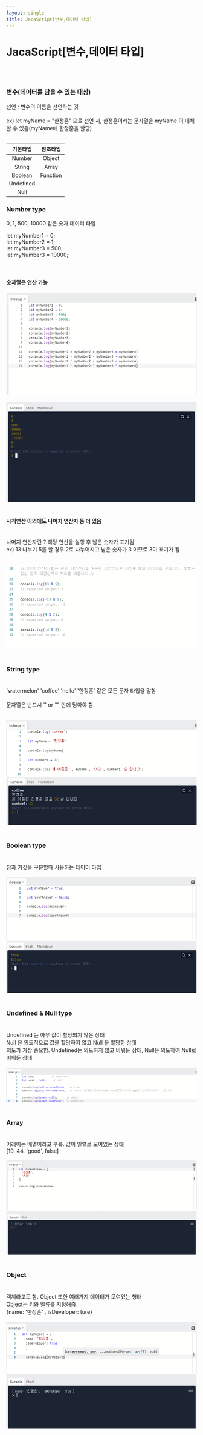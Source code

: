 ```yaml
---
layout: single
title: JacaScript[변수,데이터 타입] 
---
```


# JacaScript[변수,데이터 타입]
<br/><br/>
### 변수(데이터를 담을 수 있는 대상)
선언 : 변수의 이름을 선언하는 것 <br/><br/>
    ex) let myName = "한정훈" 으로 선언 시, 한정훈이라는 문자열을 myName 이 대체할 수 있음(myName에 한정훈을 할당)<br/><br/>
    
   
|기본타입|참조타입|
|:------:|:---:|
|Number|Object|
|String|Array|
|Boolean|Function|
|Undefined||
|Null||

### Number type
0, 1, 500, 10000 같은 숫자 데이터 타입

let myNumber1 = 0;<br/>
let myNumber2 = 1;<br/>
let myNumber3 = 500;<br/>
let myNumber3 = 10000;<br/>
<br/><br/>
#### 숫자열은 연산 가능<br/>
![javascript](https://github.com/128sound/128sound.github.io/blob/master/img/2022-01-20/1.PNG?raw=true)<br/><br/>
![consollog](https://github.com/128sound/128sound.github.io/blob/master/img/2022-01-20/2.png?raw=true)<br/><br/>
#### 사칙연산 이외에도 나머지 연산자 등 더 있음<br/><br/> 
나머지 연산자란 ? 해당 연산을 실행 후 남은 숫자가 표기됨 <br/>
ex) 13 나누기 5를 할 경우 2로 나누어지고 남은 숫자가 3 이므로 3이 표기가 됨<br/> <br/> <br/> 
![zz](https://github.com/128sound/128sound.github.io/blob/master/img/2022-01-20/3.png?raw=true)<br/><br/>

### String type <br/><br/>
'watermelon' 'coffee' 'hello' '한정훈' 같은 모든 문자 타입을 말함 <br/><br/>
문자열은 반드시 '' or "" 안에 담아야 함.<br/><br/>

![string](https://github.com/128sound/128sound.github.io/blob/master/img/2022-01-20/4.png?raw=true)
![string2](https://github.com/128sound/128sound.github.io/blob/master/img/2022-01-20/5.png?raw=true)
<br/><br/>
### Boolean type <br/><br/>
참과 거짓을 구분할때 사용하는 데이터 타입<br/><br/>
![boolean](https://github.com/128sound/128sound.github.io/blob/master/img/2022-01-20/6.png?raw=true)
![boolean2](https://github.com/128sound/128sound.github.io/blob/master/img/2022-01-20/7.png?raw=true)
<br/><br/>

### Undefined & Null type <br/><br/>
Undefined 는 아무 값이 할당되지 않은 상태<br/>
Null 은 의도적으로 값을 할당하지 않고 Null 을 할당한 상태<br/>
의도가 가장 중요함. Undefined는 의도하지 않고 비워둔 상태, Null은 의도하여 Null로 비워둔 상태<br/><br/>
![zz](https://github.com/128sound/128sound.github.io/blob/master/img/2022-01-20/8.png?raw=true)
<br/><br/>

### Array <br/><br/>
어레이는 배열이라고 부름. 값이 일렬로 모여있는 상태<br/>
[19, 44, 'good', false]<br/><br/>
![array](https://github.com/128sound/128sound.github.io/blob/master/img/2022-01-20/9.png?raw=true)<br/>
![array1](https://github.com/128sound/128sound.github.io/blob/master/img/2022-01-20/10.png?raw=true)
<br/><br/>
### Object <br/><br/>
객체라고도 함. Object 또한 여러가지 데이터가 모여있는 형태<br/>
Object는 키와 밸류를 지정해줌<br/>
{name: '한정훈' , isDeveloper: ture}<br/><br/>
![objecr](https://github.com/128sound/128sound.github.io/blob/master/img/2022-01-20/11.png?raw=true)
![objecr](https://github.com/128sound/128sound.github.io/blob/master/img/2022-01-20/12.png?raw=true)
